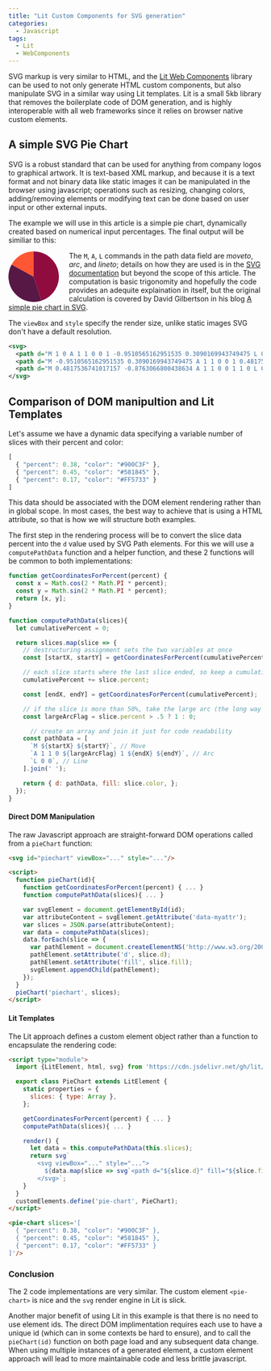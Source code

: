 ```yaml
---
title: "Lit Custom Components for SVG generation"
categories:
  - Javascript
tags:
  - Lit
  - WebComponents
---
```


SVG markup is very similar to HTML, and the [Lit Web Components](https://lit.dev/) library can be used to not only
generate HTML custom components, but also manipulate SVG in a similar way using Lit templates. Lit is a small 5kb
library that removes the boilerplate code of DOM generation, and is highly interoperable with all web frameworks since
it relies on browser native custom elements.

## A simple SVG Pie Chart

SVG is a robust standard that can be used for anything from company logos to graphical artwork. It is text-based XML
markup, and because it is a text format and not binary data like static images it can be manipulated in the browser
using javascript; operations such as resizing, changing colors, adding/removing elements or modifying text can be done
based on user input or other external inputs.

The example we will use in this article is a simple pie chart, dynamically created based on numerical input percentages.
The final output will be similiar to this:

<svg xmlns="http://www.w3.org/2000/svg" viewBox="-1 -1 2 2" style="transform: rotate(-90deg);height:100px;float:left;margin-right:20px;">
  <path d="M 1 0 A 1 1 0 0 1 -0.9510565162951535 0.3090169943749475 L 0 0" fill="#900C3F"/>
  <path d="M -0.9510565162951535 0.3090169943749475 A 1 1 0 0 1 0.4817536741017157 -0.8763066800438634 L 0 0" fill="#581845"/>
  <path d="M 0.4817536741017157 -0.8763066800438634 A 1 1 0 0 1 1 0 L 0 0" fill="#FF5733"/>
</svg>

The `M`, `A`, `L` commands in the path data field are _moveto_, _arc_, and _lineto_; details on how they are used is in
the [SVG documentation](https://www.w3.org/TR/SVG11/paths.html#PathDataEllipticalArcCommands) but beyond the scope of
this article. The computation is basic trigonomity and hopefully the code provides an adequite explaination in itself,
but the original calculation is covered by David Gilbertson in his
blog [A simple pie chart in SVG](https://medium.com/hackernoon/a-simple-pie-chart-in-svg-dbdd653b6936).

The `viewBox` and `style` specify the render size, unlike static images SVG don't have a default resolution.
<br style="clear:left"/>

```xml
<svg>
  <path d="M 1 0 A 1 1 0 0 1 -0.9510565162951535 0.3090169943749475 L 0 0" fill="#900C3F"/>
  <path d="M -0.9510565162951535 0.3090169943749475 A 1 1 0 0 1 0.4817536741017157 -0.8763066800438634 L 0 0" fill="#581845"/>
  <path d="M 0.4817536741017157 -0.8763066800438634 A 1 1 0 0 1 1 0 L 0 0" fill="#FF5733"/>
</svg>
```

## Comparison of DOM manipultion and Lit Templates

Let's assume we have a dynamic data specifying a variable number of slices with their percent and color:

```javascript
[
  { "percent": 0.38, "color": "#900C3F" },
  { "percent": 0.45, "color": "#581845" },
  { "percent": 0.17, "color": "#FF5733" }
]
```

This data should be associated with the DOM element rendering rather than in global scope. In most cases, the best way
to achieve that is using a HTML attribute, so that is how we will structure both examples.

The first step in the rendering process will be to convert the slice data percent into the `d` value used by SVG Path
elements. For this we will use a `computePathData` function and a helper function, and these 2 functions will be common
to both implementations:

```javascript
function getCoordinatesForPercent(percent) {
  const x = Math.cos(2 * Math.PI * percent);
  const y = Math.sin(2 * Math.PI * percent);
  return [x, y];
}

function computePathData(slices){
  let cumulativePercent = 0;

  return slices.map(slice => {
    // destructuring assignment sets the two variables at once
    const [startX, startY] = getCoordinatesForPercent(cumulativePercent);

    // each slice starts where the last slice ended, so keep a cumulative percent
    cumulativePercent += slice.percent;

    const [endX, endY] = getCoordinatesForPercent(cumulativePercent);

    // if the slice is more than 50%, take the large arc (the long way around)
    const largeArcFlag = slice.percent > .5 ? 1 : 0;

      // create an array and join it just for code readability
    const pathData = [
      `M ${startX} ${startY}`, // Move
      `A 1 1 0 ${largeArcFlag} 1 ${endX} ${endY}`, // Arc
      `L 0 0`, // Line
    ].join(' ');

    return { d: pathData, fill: slice.color, };
  });
}
```

#### Direct DOM Manipulation

The raw Javascript approach are straight-forward DOM operations called from a `pieChart` function:

```html
<svg id="piechart" viewBox="..." style="..."/>

<script>
  function pieChart(id){
    function getCoordinatesForPercent(percent) { ... }
    function computePathData(slices){ ... }

    var svgElement = document.getElementById(id);
    var attributeContent = svgElement.getAttribute('data-myattr');
    var slices = JSON.parse(attributeContent);
    var data = computePathData(slices);
    data.forEach(slice => {
      var pathElement = document.createElementNS('http://www.w3.org/2000/svg', 'path');
      pathElement.setAttribute('d', slice.d);
      pathElement.setAttribute('fill', slice.fill);
      svgElement.appendChild(pathElement);
    });
  }
  pieChart('piechart', slices);
</script>
```

#### Lit Templates

The Lit approach defines a custom element object rather than a function to encapsulate the rendering code:

```html
<script type="module">
  import {LitElement, html, svg} from 'https://cdn.jsdelivr.net/gh/lit/dist@2/core/lit-core.min.js';

  export class PieChart extends LitElement {
    static properties = {
      slices: { type: Array },
    };

    getCoordinatesForPercent(percent) { ... }
    computePathData(slices){ ... }

    render() {
      let data = this.computePathData(this.slices);
      return svg`
        <svg viewBox="..." style="...">
          ${data.map(slice => svg`<path d="${slice.d}" fill="${slice.fill}"/>`)}
        </svg>`;
    }
  }
  customElements.define('pie-chart', PieChart);
</script>

<pie-chart slices='[
  { "percent": 0.38, "color": "#900C3F" },
  { "percent": 0.45, "color": "#581845" },
  { "percent": 0.17, "color": "#FF5733" }
]'/>
```

### Conclusion

The 2 code implementations are very similar. The custom element `<pie-chart>` is nice and the `svg` render engine in Lit
is slick.

Another major benefit of using Lit in this example is that there is no need to use element ids. The direct DOM
implimentation requires each use to have a unique id (which can in some contexts be hard to ensure), and to call
the `pieChart(id)` function on both page load and any subsequent data change. When using multiple instances of a
generated element, a custom element approach will lead to more maintainable code and less brittle javascript.  
